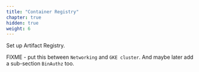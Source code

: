 ```yaml
---
title: "Container Registry"
chapter: true
hidden: true
weight: 6
---
```

Set up Artifact Registry.

FIXME - put this between `Networking` and `GKE cluster`. And maybe later add a sub-section `BinAuthz` too.